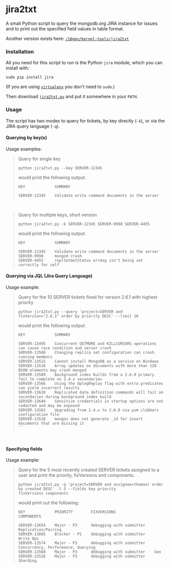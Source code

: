 # jira2txt

A small Python script to query the mongodb.org JIRA instance for issues and to print out the
specified field values in table format.

Another version exists here: [`/10gen/kernel-tools/jira2txt`](https://github.com/10gen/kernel-tools/tree/master/jira2txt)

### Installation

All you need for this script to run is the Python `jira` module, which you can install with:

    sudo pip install jira

(If you are using [`virtualenv`](http://www.virtualenv.org/en/latest/) you don't need to `sudo`.)

Then download [`jira2txt.py`](https://github.com/10gen/support-tools/raw/master/jira2txt/jira2txt.py) and put it somewhere in your `PATH`. 

### Usage

The script has two modes to query for tickets, by key directly (`-k`), or via the JIRA query language (`-q`).

#### Querying by key(s)

Usage examples:

> Query for single key
> 
>     python jira2txt.py --key SERVER-12345
> 
> would print the following output:
> 
>     KEY             SUMMARY
>     
>     SERVER-12345    Validate write command documents in the server

<br> 

> Query for multiple keys, short version
> 
>     python jira2txt.py -k SERVER-12345 SERVER-9998 SERVER-4455
> 
> would print the following output:
> 
>     KEY             SUMMARY
>         
>     SERVER-12345    Validate write command documents in the server
>     SERVER-9998     mongod crash
>     SERVER-4455     replSetGetStatus errmsg isn't being set correctly for self

#### Querying via JQL (Jira Query Language)

Usage example:


> Query for the 10 SERVER tickets fixed for version 2.6.1 with highest priority
> 
>     python jira2txt.py --query 'project=SERVER and fixVersion="2.6.1" order by priority DESC' --limit 10
> 
> would print the following output:
> 
>     KEY             SUMMARY
>     
>     SERVER-13495    Concurrent GETMORE and KILLCURSORS operations can cause race condition and server crash
>     SERVER-13500    Changing replica set configuration can crash running members
>     SERVER-13515    Cannot install MongoDB as a service on Windows
>     SERVER-13516    Array updates on documents with more than 128 BSON elements may crash mongod
>     SERVER-13589    Background index builds from a 2.6.0 primary fail to complete on 2.4.x secondaries
>     SERVER-13566    Using the OplogReplay flag with extra predicates can yield incorrect results
>     SERVER-13620    Replicated data definition commands will fail on secondaries during background index build
>     SERVER-13644    Sensitive credentials in startup options are not redacted and may be exposed
>     SERVER-13563    Upgrading from 2.4.x to 2.6.0 via yum clobbers configuration file
>     SERVER-13518    mongos does not generate _id for insert documents that are missing it
>     ```

<br>

#### Specifying fields

Usage example: 

> Query for the 5 most recently created SERVER tickets assigned to a user and print the priority, fixVersions
> and components.
> 
>     python jira2txt.py -q 'project=SERVER and assignee=thomasr order by created DESC' -l 5 --fields key priority 
>     fixVersions components
> 
> would print out the following:
> 
>     KEY             PRIORITY        FIXVERSIONS                 COMPONENTS
>     
>     SERVER-13654    Major - P3      debugging with submitter    Replication/Pairing
>     SERVER-13605    Blocker - P1    debugging with submitter    Write Ops
>     SERVER-13574    Major - P3      debugging with submitter    Concurrency, Performance, Querying
>     SERVER-13568    Major - P3      debugging with submitter    Geo
>     SERVER-13526    Major - P3      debugging with submitter    Sharding
